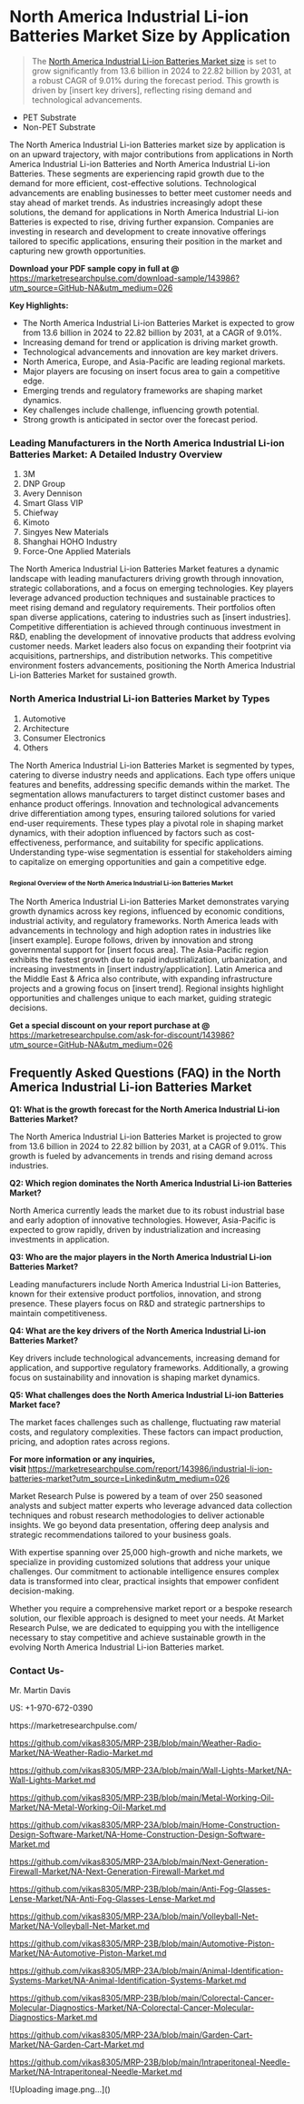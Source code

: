 
<h1>North America Industrial Li-ion Batteries Market&nbsp;Size by Application</h1><blockquote><p>The <a href="https://marketresearchpulse.com/download-sample/143986?utm_source=GitHub-NA&amp;utm_medium=026">North America Industrial Li-ion Batteries Market size</a> is set to grow significantly from 13.6 billion in 2024 to 22.82 billion by 2031, at a robust CAGR of 9.01% during the forecast period. This growth is driven by [insert key drivers], reflecting rising demand and technological advancements.</p></blockquote><ul><li>PET Substrate<li> Non-PET Substrate</li></ul><p>The North America Industrial Li-ion Batteries market size by application is on an upward trajectory, with major contributions from applications in North America Industrial Li-ion Batteries and North America Industrial Li-ion Batteries. These segments are experiencing rapid growth due to the demand for more efficient, cost-effective solutions. Technological advancements are enabling businesses to better meet customer needs and stay ahead of market trends. As industries increasingly adopt these solutions, the demand for applications in North America Industrial Li-ion Batteries is expected to rise, driving further expansion. Companies are investing in research and development to create innovative offerings tailored to specific applications, ensuring their position in the market and capturing new growth opportunities.</p><p><strong>Download your PDF sample copy in full at @ </strong><a href="https://marketresearchpulse.com/download-sample/143986?utm_source=GitHub-NA&amp;utm_medium=026">https://marketresearchpulse.com/download-sample/143986?utm_source=GitHub-NA&amp;utm_medium=026</a></p><p><strong>Key Highlights: </strong></p><ul><li>The North America Industrial Li-ion Batteries Market is expected to grow from 13.6 billion in 2024 to 22.82 billion by 2031, at a CAGR of 9.01%.</li><li>Increasing demand for trend or application is driving market growth.</li><li>Technological advancements and innovation are key market drivers.</li><li>North America, Europe, and Asia-Pacific are leading regional markets.</li><li>Major players are focusing on insert focus area to gain a competitive edge.</li><li>Emerging trends and regulatory frameworks are shaping market dynamics.</li><li>Key challenges include challenge, influencing growth potential.</li><li>Strong growth is anticipated in sector over the forecast period.</li></ul><h3>Leading Manufacturers in the North America Industrial Li-ion Batteries Market: A Detailed Industry Overview</h3><ol><li>3M</li><li>DNP Group</li><li>Avery Dennison</li><li>Smart Glass VIP</li><li>Chiefway</li><li>Kimoto</li><li>Singyes New Materials</li><li>Shanghai HOHO Industry</li><li>Force-One Applied Materials</li></ol><div class="flex max-w-full flex-col flex-grow"><div class="min-h-8 text-message flex w-full flex-col items-end gap-2 whitespace-normal break-words [.text-message+&amp;]:mt-5" dir="auto" data-message-author-role="assistant" data-message-id="fd8432e4-4910-450d-b182-61b7bfb0a01f" data-message-model-slug="gpt-4o"><div class="flex w-full flex-col gap-1 empty:hidden first:pt-[3px]"><div class="markdown prose w-full break-words dark:prose-invert light"><p>The North America Industrial Li-ion Batteries Market features a dynamic landscape with leading manufacturers driving growth through innovation, strategic collaborations, and a focus on emerging technologies. Key players leverage advanced production techniques and sustainable practices to meet rising demand and regulatory requirements. Their portfolios often span diverse applications, catering to industries such as [insert industries]. Competitive differentiation is achieved through continuous investment in R&amp;D, enabling the development of innovative products that address evolving customer needs. Market leaders also focus on expanding their footprint via acquisitions, partnerships, and distribution networks. This competitive environment fosters advancements, positioning the North America Industrial Li-ion Batteries Market for sustained growth.</p></div></div></div></div><h3>North America Industrial Li-ion Batteries Market by Types</h3><ol><li>Automotive<li> Architecture<li> Consumer Electronics<li> Others</li></ol><div class="flex max-w-full flex-col flex-grow"><div class="min-h-8 text-message flex w-full flex-col items-end gap-2 whitespace-normal break-words [.text-message+&amp;]:mt-5" dir="auto" data-message-author-role="assistant" data-message-id="084470be-0bb7-4664-bddf-5156b4f41249" data-message-model-slug="gpt-4o-mini"><div class="flex w-full flex-col gap-1 empty:hidden first:pt-[3px]"><div class="markdown prose w-full break-words dark:prose-invert light"><p>The North America Industrial Li-ion Batteries Market is segmented by types, catering to diverse industry needs and applications. Each type offers unique features and benefits, addressing specific demands within the market. The segmentation allows manufacturers to target distinct customer bases and enhance product offerings. Innovation and technological advancements drive differentiation among types, ensuring tailored solutions for varied end-user requirements. These types play a pivotal role in shaping market dynamics, with their adoption influenced by factors such as cost-effectiveness, performance, and suitability for specific applications. Understanding type-wise segmentation is essential for stakeholders aiming to capitalize on emerging opportunities and gain a competitive edge.</p></div></div></div></div><h3><span style="font-size: 11px;">Regional Overview of the North America Industrial Li-ion Batteries Market</span></h3><div class="flex max-w-full flex-col flex-grow"><div class="min-h-8 text-message flex w-full flex-col items-end gap-2 whitespace-normal break-words [.text-message+&amp;]:mt-5" dir="auto" data-message-author-role="assistant" data-message-id="e9038762-ce64-4e30-91c9-9bd413514231" data-message-model-slug="gpt-4o-mini"><div class="flex w-full flex-col gap-1 empty:hidden first:pt-[3px]"><div class="markdown prose w-full break-words dark:prose-invert light"><p>The North America Industrial Li-ion Batteries Market demonstrates varying growth dynamics across key regions, influenced by economic conditions, industrial activity, and regulatory frameworks. North America leads with advancements in technology and high adoption rates in industries like [insert example]. Europe follows, driven by innovation and strong governmental support for [insert focus area]. The Asia-Pacific region exhibits the fastest growth due to rapid industrialization, urbanization, and increasing investments in [insert industry/application]. Latin America and the Middle East &amp; Africa also contribute, with expanding infrastructure projects and a growing focus on [insert trend]. Regional insights highlight opportunities and challenges unique to each market, guiding strategic decisions.</p></div></div></div></div><p><strong>Get a special discount on your report purchase at @ </strong><a href="https://marketresearchpulse.com/ask-for-discount/143986?utm_source=GitHub-NA&amp;utm_medium=026">https://marketresearchpulse.com/ask-for-discount/143986?utm_source=GitHub-NA&amp;utm_medium=026</a></p><h2>Frequently Asked Questions (FAQ) in the North America Industrial Li-ion Batteries Market</h2><p><strong>Q1: What is the growth forecast for the North America Industrial Li-ion Batteries Market?</strong></p><p>The North America Industrial Li-ion Batteries Market is projected to grow from 13.6 billion in 2024 to 22.82 billion by 2031, at a CAGR of 9.01%. This growth is fueled by advancements in trends and rising demand across industries.</p><p><strong>Q2: Which region dominates the North America Industrial Li-ion Batteries Market?</strong></p><p>North America currently leads the market due to its robust industrial base and early adoption of innovative technologies. However, Asia-Pacific is expected to grow rapidly, driven by industrialization and increasing investments in application.</p><p><strong>Q3: Who are the major players in the North America Industrial Li-ion Batteries Market?</strong></p><p>Leading manufacturers include North America Industrial Li-ion Batteries, known for their extensive product portfolios, innovation, and strong presence. These players focus on R&amp;D and strategic partnerships to maintain competitiveness.</p><p><strong>Q4: What are the key drivers of the North America Industrial Li-ion Batteries Market?</strong></p><p>Key drivers include technological advancements, increasing demand for application, and supportive regulatory frameworks. Additionally, a growing focus on sustainability and innovation is shaping market dynamics.</p><p><strong>Q5: What challenges does the North America Industrial Li-ion Batteries Market face?</strong></p><p>The market faces challenges such as challenge, fluctuating raw material costs, and regulatory complexities. These factors can impact production, pricing, and adoption rates across regions.</p><p><strong>For more information or any inquiries, visit&nbsp;</strong><a href="https://marketresearchpulse.com/report/143986/industrial-li-ion-batteries-market?utm_source=Linkedin&utm_medium=026">https://marketresearchpulse.com/report/143986/industrial-li-ion-batteries-market?utm_source=Linkedin&utm_medium=026</a></p><p>Market Research Pulse is powered by a team of over 250 seasoned analysts and subject matter experts who leverage advanced data collection techniques and robust research methodologies to deliver actionable insights. We go beyond data presentation, offering deep analysis and strategic recommendations tailored to your business goals.</p><p>With expertise spanning over 25,000 high-growth and niche markets, we specialize in providing customized solutions that address your unique challenges. Our commitment to actionable intelligence ensures complex data is transformed into clear, practical insights that empower confident decision-making.</p><p>Whether you require a comprehensive market report or a bespoke research solution, our flexible approach is designed to meet your needs. At Market Research Pulse, we are dedicated to equipping you with the intelligence necessary to stay competitive and achieve sustainable growth in the evolving North America Industrial Li-ion Batteries market.</p><h3><strong>Contact Us-</strong></h3><p>Mr. Martin Davis</p><p>US: +1-970-672-0390</p><p>https://marketresearchpulse.com/</p><p><a href="https://github.com/vikas8305/MRP-23B/blob/main/Weather-Radio-Market/NA-Weather-Radio-Market.md">https://github.com/vikas8305/MRP-23B/blob/main/Weather-Radio-Market/NA-Weather-Radio-Market.md</a></p><p><a href="https://github.com/vikas8305/MRP-23A/blob/main/Wall-Lights-Market/NA-Wall-Lights-Market.md">https://github.com/vikas8305/MRP-23A/blob/main/Wall-Lights-Market/NA-Wall-Lights-Market.md</a></p><p><a href="https://github.com/vikas8305/MRP-23B/blob/main/Metal-Working-Oil-Market/NA-Metal-Working-Oil-Market.md">https://github.com/vikas8305/MRP-23B/blob/main/Metal-Working-Oil-Market/NA-Metal-Working-Oil-Market.md</a></p><p><a href="https://github.com/vikas8305/MRP-23A/blob/main/Home-Construction-Design-Software-Market/NA-Home-Construction-Design-Software-Market.md">https://github.com/vikas8305/MRP-23A/blob/main/Home-Construction-Design-Software-Market/NA-Home-Construction-Design-Software-Market.md</a></p><p><a href="https://github.com/vikas8305/MRP-23A/blob/main/Next-Generation-Firewall-Market/NA-Next-Generation-Firewall-Market.md">https://github.com/vikas8305/MRP-23A/blob/main/Next-Generation-Firewall-Market/NA-Next-Generation-Firewall-Market.md</a></p><p><a href="https://github.com/vikas8305/MRP-23B/blob/main/Anti-Fog-Glasses-Lense-Market/NA-Anti-Fog-Glasses-Lense-Market.md">https://github.com/vikas8305/MRP-23B/blob/main/Anti-Fog-Glasses-Lense-Market/NA-Anti-Fog-Glasses-Lense-Market.md</a></p><p><a href="https://github.com/vikas8305/MRP-23A/blob/main/Volleyball-Net-Market/NA-Volleyball-Net-Market.md">https://github.com/vikas8305/MRP-23A/blob/main/Volleyball-Net-Market/NA-Volleyball-Net-Market.md</a></p><p><a href="https://github.com/vikas8305/MRP-23B/blob/main/Automotive-Piston-Market/NA-Automotive-Piston-Market.md">https://github.com/vikas8305/MRP-23B/blob/main/Automotive-Piston-Market/NA-Automotive-Piston-Market.md</a></p><p><a href="https://github.com/vikas8305/MRP-23A/blob/main/Animal-Identification-Systems-Market/NA-Animal-Identification-Systems-Market.md">https://github.com/vikas8305/MRP-23A/blob/main/Animal-Identification-Systems-Market/NA-Animal-Identification-Systems-Market.md</a></p><p><a href="https://github.com/vikas8305/MRP-23B/blob/main/Colorectal-Cancer-Molecular-Diagnostics-Market/NA-Colorectal-Cancer-Molecular-Diagnostics-Market.md">https://github.com/vikas8305/MRP-23B/blob/main/Colorectal-Cancer-Molecular-Diagnostics-Market/NA-Colorectal-Cancer-Molecular-Diagnostics-Market.md</a></p><p><a href="https://github.com/vikas8305/MRP-23A/blob/main/Garden-Cart-Market/NA-Garden-Cart-Market.md">https://github.com/vikas8305/MRP-23A/blob/main/Garden-Cart-Market/NA-Garden-Cart-Market.md</a></p><p><a href="https://github.com/vikas8305/MRP-23B/blob/main/Intraperitoneal-Needle-Market/NA-Intraperitoneal-Needle-Market.md">https://github.com/vikas8305/MRP-23B/blob/main/Intraperitoneal-Needle-Market/NA-Intraperitoneal-Needle-Market.md</a></p>
![Uploading image.png…]()
